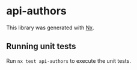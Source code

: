# api-authors

This library was generated with [Nx](https://nx.dev).

## Running unit tests

Run `nx test api-authors` to execute the unit tests.
